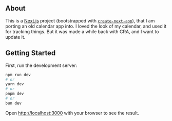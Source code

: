 ## About

This is a [Next.js](https://nextjs.org/) project (bootstrapped with [`create-next-app`](https://github.com/vercel/next.js/tree/canary/packages/create-next-app)), that I am porting an old calendar app into. I loved the look of my calendar, and used it for tracking things. But it was made a while back with CRA, and I want to update it.

## Getting Started

First, run the development server:

```bash
npm run dev
# or
yarn dev
# or
pnpm dev
# or
bun dev
```

Open [http://localhost:3000](http://localhost:3000) with your browser to see the result.
